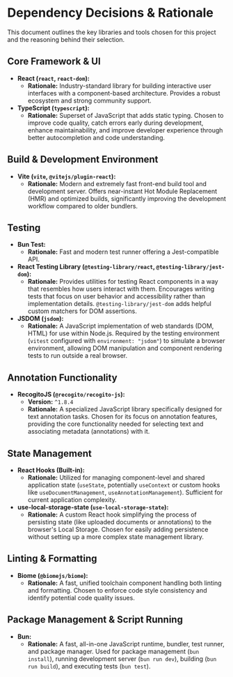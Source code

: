 # Dependency Decisions & Rationale

This document outlines the key libraries and tools chosen for this project and the reasoning behind their selection.

## Core Framework & UI

*   **React (`react`, `react-dom`):**
    *   **Rationale:** Industry-standard library for building interactive user interfaces with a component-based architecture. Provides a robust ecosystem and strong community support.
*   **TypeScript (`typescript`):**
    *   **Rationale:** Superset of JavaScript that adds static typing. Chosen to improve code quality, catch errors early during development, enhance maintainability, and improve developer experience through better autocompletion and code understanding.

## Build & Development Environment

*   **Vite (`vite`, `@vitejs/plugin-react`):**
    *   **Rationale:** Modern and extremely fast front-end build tool and development server. Offers near-instant Hot Module Replacement (HMR) and optimized builds, significantly improving the development workflow compared to older bundlers.

## Testing

*   **Bun Test:**
    *   **Rationale:** Fast and modern test runner offering a Jest-compatible API.
*   **React Testing Library (`@testing-library/react`, `@testing-library/jest-dom`):**
    *   **Rationale:** Provides utilities for testing React components in a way that resembles how users interact with them. Encourages writing tests that focus on user behavior and accessibility rather than implementation details. `@testing-library/jest-dom` adds helpful custom matchers for DOM assertions.
*   **JSDOM (`jsdom`):**
    *   **Rationale:** A JavaScript implementation of web standards (DOM, HTML) for use within Node.js. Required by the testing environment (`vitest` configured with `environment: "jsdom"`) to simulate a browser environment, allowing DOM manipulation and component rendering tests to run outside a real browser.

## Annotation Functionality

*   **RecogitoJS (`@recogito/recogito-js`):**
    *   **Version:** `^1.8.4`
    *   **Rationale:** A specialized JavaScript library specifically designed for text annotation tasks. Chosen for its focus on annotation features, providing the core functionality needed for selecting text and associating metadata (annotations) with it.

## State Management

*   **React Hooks (Built-in):**
    *   **Rationale:** Utilized for managing component-level and shared application state (`useState`, potentially `useContext` or custom hooks like `useDocumentManagement`, `useAnnotationManagement`). Sufficient for current application complexity.
*   **use-local-storage-state (`use-local-storage-state`):**
    *   **Rationale:** A custom React hook simplifying the process of persisting state (like uploaded documents or annotations) to the browser's Local Storage. Chosen for easily adding persistence without setting up a more complex state management library.

## Linting & Formatting

*   **Biome (`@biomejs/biome`):**
    *   **Rationale:** A fast, unified toolchain component handling both linting and formatting. Chosen to enforce code style consistency and identify potential code quality issues.

## Package Management & Script Running

*   **Bun:**
    *   **Rationale:** A fast, all-in-one JavaScript runtime, bundler, test runner, and package manager. Used for package management (`bun install`), running development server (`bun run dev`), building (`bun run build`), and executing tests (`bun test`).